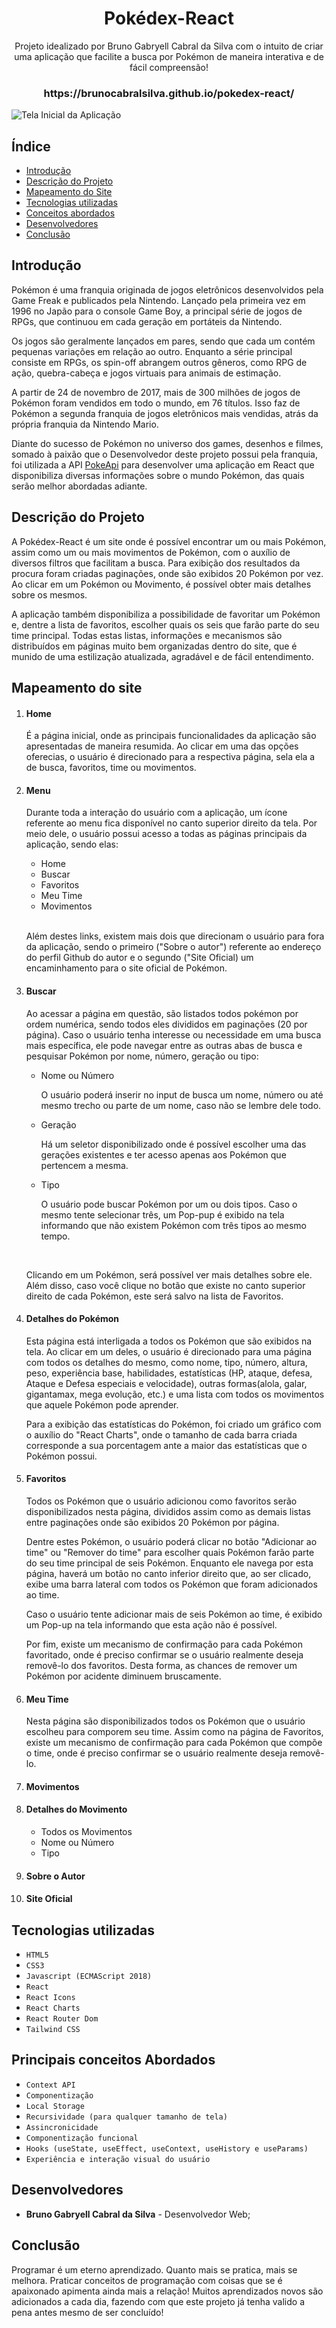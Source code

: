 <h1 align="center">Pokédex-React</h1>

<p align="center">Projeto idealizado por Bruno Gabryell Cabral da Silva com o intuito de criar uma aplicação que facilite a busca por Pokémon de maneira interativa e de fácil compreensão!</p>

<h3 align="center">https://brunocabralsilva.github.io/pokedex-react/</h3>

![Tela Inicial da Aplicação](src/imagens/wallpaper/presentation.png)

<h2> Índice</h2>

* [Introdução](#intro)
* [Descrição do Projeto](#descrição-do-projeto)
* [Mapeamento do Site](#mapeamento)
* [Tecnologias utilizadas](#tecnologias-utilizadas)
* [Conceitos abordados](#conceitos-abordados)
* [Desenvolvedores](#pessoas-envolvidas)
* [Conclusão](#conclusão)

<h2 id="intro">Introdução</h2>

<p>Pokémon é uma franquia originada de jogos eletrônicos desenvolvidos pela Game Freak e publicados pela Nintendo. Lançado pela primeira vez em 1996 no Japão para o console Game Boy, a principal série de jogos de RPGs, que continuou em cada geração em portáteis da Nintendo.</p>

<p>Os jogos são geralmente lançados em pares, sendo que cada um contém pequenas variações em relação ao outro. Enquanto a série principal consiste em RPGs, os spin-off abrangem outros gêneros, como RPG de ação, quebra-cabeça e jogos virtuais para animais de estimação.</p>

<p>A partir de 24 de novembro de 2017, mais de 300 milhões de jogos de Pokémon foram vendidos em todo o mundo, em 76 títulos. Isso faz de Pokémon a segunda franquia de jogos eletrônicos mais vendidas, atrás da própria franquia da Nintendo Mario.</p>

<p>Diante do sucesso de Pokémon no universo dos games, desenhos e filmes, somado à paixão que o Desenvolvedor deste projeto possui pela franquia, foi utilizada a API <a href="https://pokeapi.co/" target="_blank" >PokeApi</a> para desenvolver uma aplicação em React que disponibiliza diversas informações sobre o mundo Pokémon, das quais serão melhor abordadas adiante. </p>

<h2 id="descrição-do-projeto">Descrição do Projeto</h2>

<p>A Pokédex-React é um site onde é possível encontrar um ou mais Pokémon, assim como um ou mais movimentos de Pokémon, com o auxílio de diversos filtros que facilitam a busca. Para exibição dos resultados da procura foram criadas paginações, onde são exibidos 20 Pokémon por vez. Ao clicar em um Pokémon ou Movimento, é possível obter mais detalhes sobre os mesmos.
</p>

<p>A aplicação também disponibiliza a possibilidade de favoritar um Pokémon e, dentre a lista de favoritos, escolher quais os seis que farão parte do seu time principal. Todas estas listas, informações e mecanismos são distribuídos em páginas muito bem organizadas dentro do site, que é munido de uma estilização atualizada, agradável e de fácil entendimento.
</p>

<h2 id="mapeamento">Mapeamento do site </h2>

<ol>
<li><h4>Home</h4></li> 

<p>É a página inicial, onde as principais funcionalidades da aplicação são apresentadas de maneira resumida. Ao clicar em uma das opções oferecias, o usuário é direcionado para a respectiva página, sela ela a de busca, favoritos, time ou movimentos.</p>

<li><h4>Menu</h4></li>

<p>Durante toda a interação do usuário com a aplicação, um ícone referente ao menu fica disponível no canto superior direito da tela. Por meio dele, o usuário possui acesso a todas as páginas principais da aplicação, sendo elas:</p>

<ul>
<li>Home</li>
<li>Buscar</li>
<li>Favoritos</li>
<li>Meu Time</li>
<li>Movimentos</li>
</ul>
<br />

<p>Além destes links, existem mais dois que direcionam o usuário para fora da aplicação, sendo o primeiro ("Sobre o autor") referente ao endereço do perfil Github do autor e o segundo ("Site Oficial) um encaminhamento para o site oficial de Pokémon.
</p>

<li><h4>Buscar</h4></li> 

<p>Ao acessar a página em questão, são listados todos pokémon por ordem numérica, sendo todos eles divididos em paginações (20 por página). Caso o usuário tenha interesse ou necessidade em uma busca mais específica, ele pode navegar entre as outras abas de busca e pesquisar Pokémon por nome, número, geração ou tipo:</p>

<ul>
<li>Nome ou Número</li>

<p>O usuário poderá inserir no input de busca um nome, número ou até mesmo trecho ou parte de um nome, caso não se lembre dele todo.</p>

<li>Geração</li>

<p>Há um seletor disponibilizado onde é possível escolher uma das gerações existentes e ter acesso apenas aos Pokémon que pertencem a mesma.</p>

<li>Tipo</li>
<p>O usuário pode buscar Pokémon por um ou dois tipos. Caso o mesmo tente selecionar três, um Pop-pup é exibido na tela informando que não existem Pokémon com três tipos ao mesmo tempo.</p>

</ul>
<br />
<p>Clicando em um Pokémon, será possível ver mais detalhes sobre ele. Além disso, caso você clique no botão que existe no canto superior direito de cada Pokémon, este será salvo na lista de Favoritos.</p>

<li><h4>Detalhes do Pokémon</h4></li> 

<p>Esta página está interligada a todos os Pokémon que são exibidos na tela. Ao clicar em um deles, o usuário é direcionado para uma página com todos os detalhes do mesmo, como nome, tipo, número, altura, peso, experiência base, habilidades, estatísticas (HP, ataque, defesa, Ataque e Defesa especiais e velocidade), outras formas(alola, galar, gigantamax, mega evolução, etc.) e uma lista com todos os movimentos que aquele Pokémon pode aprender.</p>

<p>Para a exibição das estatísticas do Pokémon, foi criado um gráfico com o auxílio do "React Charts", onde o tamanho de cada barra criada corresponde a sua porcentagem ante a maior das estatísticas que o Pokémon possui.</p>

<p> </p>

<li><h4>Favoritos</h4></li> 

<p>Todos os Pokémon que o usuário adicionou como favoritos serão disponibilizados nesta página, divididos assim como as demais listas entre paginações onde são exibidos 20 Pokémon por página.</p>
<p>Dentre estes Pokémon, o usuário poderá clicar no botão "Adicionar ao time" ou "Remover do time" para escolher quais Pokémon farão parte do seu time principal de seis Pokémon. Enquanto ele navega por esta página, haverá um botão no canto inferior direito que, ao ser clicado, exibe uma barra lateral com todos os Pokémon que foram adicionados ao time.</p>
<p>
Caso o usuário tente adicionar mais de seis Pokémon ao time, é exibido um Pop-up na tela informando que esta ação não é possível.
</p>
<p>Por fim, existe um mecanismo de confirmação para cada Pokémon favoritado, onde é preciso confirmar se o usuário realmente deseja removê-lo dos favoritos. Desta forma, as chances de remover um Pokémon por acidente diminuem bruscamente.
</p>

<li><h4>Meu Time</h4></li> 

<p>Nesta página são disponibilizados todos os Pokémon que o usuário escolheu para comporem seu time. Assim como na página de Favoritos, existe um mecanismo de confirmação para cada Pokémon que compõe o time, onde é preciso confirmar se o usuário realmente deseja removê-lo.</p>

<li><h4>Movimentos</h4></li> 

<p> </p>

<li><h4>Detalhes do Movimento</h4></li> 

<p> </p>

<ul>
<li>Todos os Movimentos</li>
<li>Nome ou Número</li>
<li>Tipo</li>
</ul>

<li><h4>Sobre o Autor</h4></li> 

<p> </p>

<li><h4>Site Oficial</h4></li> 

<p> </p>

</ol>

<h2 id="tecnologias-utilizadas">Tecnologias utilizadas</h2>

* `HTML5`
* `CSS3`
* `Javascript (ECMAScript 2018)`
* `React`
* `React Icons`
* `React Charts`
* `React Router Dom`
* `Tailwind CSS`

<h2 id="conceitos-abordados">Principais conceitos Abordados</h2>

* `Context API`
* `Componentização`
* `Local Storage`
* `Recursividade (para qualquer tamanho de tela)`
* `Assincronicidade`
* `Componentização funcional`
* `Hooks (useState, useEffect, useContext, useHistory e useParams)`
* `Experiência e interação visual do usuário`

<h2 id="pessoas-envolvidas">Desenvolvedores</h2>

* <strong>Bruno Gabryell Cabral da Silva</strong> - Desenvolvedor Web;

<h2 id="conclusão">Conclusão</h2>

<p>Programar é um eterno aprendizado. Quanto mais se pratica, mais se melhora. Praticar conceitos de programação com coisas que se é apaixonado apimenta ainda mais a relação! Muitos aprendizados novos são adicionados a cada dia, fazendo com que este projeto já tenha valido a pena antes mesmo de ser concluído!</p>
